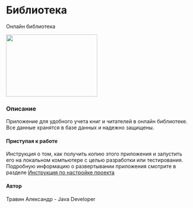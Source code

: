# Библиотека
Онлайн библиотека

<img src="https://archive.prosv.ru/_data/pages/212/1_1.png" width="250" height="170">

### Описание
Приложение для удобного учета книг и читателей в онлайн библиотеке. 
Все данные хранятся в базе данных и надежно защищены.

#### Приступая к работе
Инструкция о том, как получить копию этого приложения и запустить его на локальном 
компьютере с целью разработки или тестирования. Подробную информацию 
о развертывании приложения смотрите в разделе [Инструкция по настройке проекта](HELP.md)

#### Автор
Травин Александр - Java Developer


